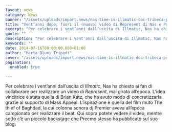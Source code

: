 ```yaml
---
layout: news
category: News
banner: "/assets/uploads/import.news/nas-time-is-illmatic-doc-tribeca-premiere_480_500_cropp.jpg"
title: "Vent’anni dopo, fuori il (nuovo) video di Represent di Nas e Premier"
excerpt: "Per celebrare i vent’anni dall’uscita di Illmatic, Nas ha chiesto ai fan di collaborare per realizzare un video di Represent, mai girato all’epoca. L’idea vincitrice è stata quella di Brian Katz, che ha avuto modo di concretizzarla grazie al supporto di Mass Appeal. L’ispirazione è quella del film muto The thief of Baghdad, la cui [&hellip"
quote: ""
description: "Per celebrare i vent’anni dall’uscita di Illmatic, Nas ha chiesto ai fan di collaborare per realizzare un video di Represent, mai girato all’epoca. L’idea vincitrice è stata quella di Brian Katz, che ha avuto modo di concretizzarla grazie al supporto di Mass Appeal. L’ispirazione è quella del film muto The thief of Baghdad, la cui [&hellip"
keywords: ""
date: 2014-07-16T00:00:00.000+01:00
author: "Marta Blumi Tripodi"
cover: "/assets/uploads/import.news/nas-time-is-illmatic-doc-tribeca-premiere_480_500_cropp.jpg"
pagination:
  enabled: true

---
```


[](https://hotmc.com/wp-content/uploads/2014/04/nas-time-is-illmatic-doc-tribeca-premiere%5F480%5F500%5Fcropp.jpg)

Per celebrare i vent’anni dall’uscita di _Illmatic_, Nas ha chiesto ai fan di collaborare per realizzare un video di _Represent_, mai girato all’epoca. L’idea vincitrice è stata quella di Brian Katz, che ha avuto modo di concretizzarla grazie al supporto di Mass Appeal. L’ispirazione è quella del film muto The thief of Baghdad, la cui colonna sonora dj Premier aveva all’epoca campionato per realizzare il beat. Qui sopra potete vedere il video, mentre sotto c’è un piccolo backstage che Preemo stesso ha pubblicato sul suo blog.

  